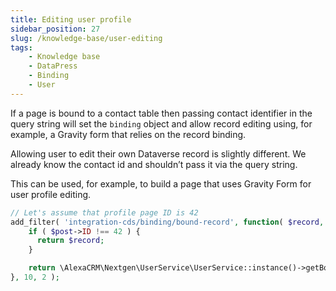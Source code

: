 ```yaml
---
title: Editing user profile
sidebar_position: 27
slug: /knowledge-base/user-editing
tags:
    - Knowledge base
    - DataPress
    - Binding
    - User
---
```


If a page is bound to a contact table then passing contact identifier in the query string will set the `binding` object and allow record editing using, for example, a Gravity form that relies on the record binding.

Allowing user to edit their own Dataverse record is slightly different. We already know the contact id and shouldn’t pass it via the query string.

This can be used, for example, to build a page that uses Gravity Form for user profile editing.

```php
// Let's assume that profile page ID is 42 
add_filter( 'integration-cds/binding/bound-record', function( $record, $post ) {     
    if ( $post->ID !== 42 ) {
      return $record;     
    }

    return \AlexaCRM\Nextgen\UserService\UserService::instance()->getBoundRecord();
}, 10, 2 );
```
